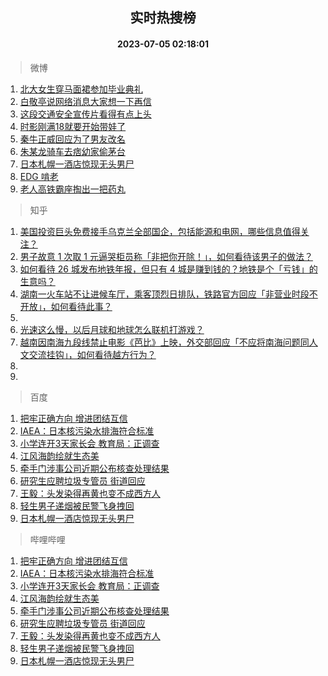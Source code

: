 <div align="center"><h2>实时热搜榜</h2><h4>2023-07-05 02:18:01</h4></div>

> 微博  

1. [北大女生穿马面裙参加毕业典礼](https://s.weibo.com/weibo?q=%23%E5%8C%97%E5%A4%A7%E5%A5%B3%E7%94%9F%E7%A9%BF%E9%A9%AC%E9%9D%A2%E8%A3%99%E5%8F%82%E5%8A%A0%E6%AF%95%E4%B8%9A%E5%85%B8%E7%A4%BC%23&t=31&band_rank=1&Refer=top)<br />
2. [白敬亭说网络消息大家想一下再信](https://s.weibo.com/weibo?q=%23%E7%99%BD%E6%95%AC%E4%BA%AD%E8%AF%B4%E7%BD%91%E7%BB%9C%E6%B6%88%E6%81%AF%E5%A4%A7%E5%AE%B6%E6%83%B3%E4%B8%80%E4%B8%8B%E5%86%8D%E4%BF%A1%23&t=31&band_rank=2&Refer=top)<br />
3. [这段交通安全宣传片看得有点上头](https://s.weibo.com/weibo?q=%23%E8%BF%99%E6%AE%B5%E4%BA%A4%E9%80%9A%E5%AE%89%E5%85%A8%E5%AE%A3%E4%BC%A0%E7%89%87%E7%9C%8B%E5%BE%97%E6%9C%89%E7%82%B9%E4%B8%8A%E5%A4%B4%23&t=31&band_rank=3&Refer=top)<br />
4. [时影刚满18就要开始带娃了](https://s.weibo.com/weibo?q=%23%E6%97%B6%E5%BD%B1%E5%88%9A%E6%BB%A118%E5%B0%B1%E8%A6%81%E5%BC%80%E5%A7%8B%E5%B8%A6%E5%A8%83%E4%BA%86%23&t=31&band_rank=4&Refer=top)<br />
5. [秦牛正威回应为了男友改名](https://s.weibo.com/weibo?q=%23%E7%A7%A6%E7%89%9B%E6%AD%A3%E5%A8%81%E5%9B%9E%E5%BA%94%E4%B8%BA%E4%BA%86%E7%94%B7%E5%8F%8B%E6%94%B9%E5%90%8D%23&t=31&band_rank=5&Refer=top)<br />
6. [朱某龙骑车去痞幼家偷茅台](https://s.weibo.com/weibo?q=%23%E6%9C%B1%E6%9F%90%E9%BE%99%E9%AA%91%E8%BD%A6%E5%8E%BB%E7%97%9E%E5%B9%BC%E5%AE%B6%E5%81%B7%E8%8C%85%E5%8F%B0%23&t=31&band_rank=6&Refer=top)<br />
7. [日本札幌一酒店惊现无头男尸](https://s.weibo.com/weibo?q=%23%E6%97%A5%E6%9C%AC%E6%9C%AD%E5%B9%8C%E4%B8%80%E9%85%92%E5%BA%97%E6%83%8A%E7%8E%B0%E6%97%A0%E5%A4%B4%E7%94%B7%E5%B0%B8%23&t=31&band_rank=7&Refer=top)<br />
8. [EDG 啃老](https://s.weibo.com/weibo?q=EDG%20%E5%95%83%E8%80%81&t=31&band_rank=8&Refer=top)<br />
9. [老人高铁霸座掏出一把药丸](https://s.weibo.com/weibo?q=%23%E8%80%81%E4%BA%BA%E9%AB%98%E9%93%81%E9%9C%B8%E5%BA%A7%E6%8E%8F%E5%87%BA%E4%B8%80%E6%8A%8A%E8%8D%AF%E4%B8%B8%23&t=31&band_rank=9&Refer=top)<br />

> 知乎  

1. [美国投资巨头免费接手乌克兰全部国企，包括能源和电网，哪些信息值得关注？](https://www.zhihu.com/question/610223926)<br />
2. [男子故意 1 次取 1 元逼哭柜员称「非把你开除！」，如何看待该男子的做法？](https://www.zhihu.com/question/610236031)<br />
3. [如何看待 26 城发布地铁年报，但只有 4 城是赚到钱的？地铁是个「亏钱」的生意吗？](https://www.zhihu.com/question/610117816)<br />
4. [湖南一火车站不让进候车厅，乘客顶烈日排队，铁路官方回应「非营业时段不开放」，如何看待此事？](https://www.zhihu.com/question/610039783)<br />
5. []()<br />
6. [光速这么慢，以后月球和地球怎么联机打游戏？](https://www.zhihu.com/question/609921573)<br />
7. [越南因南海九段线禁止电影《芭比》上映，外交部回应「不应将南海问题同人文交流挂钩」，如何看待越方行为？](https://www.zhihu.com/question/610272972)<br />
8. []()<br />
9. []()<br />

> 百度  

1. [把牢正确方向 增进团结互信](https://www.baidu.com/s?wd=%E6%8A%8A%E7%89%A2%E6%AD%A3%E7%A1%AE%E6%96%B9%E5%90%91+%E5%A2%9E%E8%BF%9B%E5%9B%A2%E7%BB%93%E4%BA%92%E4%BF%A1&sa=fyb_news&rsv_dl=fyb_news)<br />
2. [IAEA：日本核污染水排海符合标准](https://www.baidu.com/s?wd=IAEA%EF%BC%9A%E6%97%A5%E6%9C%AC%E6%A0%B8%E6%B1%A1%E6%9F%93%E6%B0%B4%E6%8E%92%E6%B5%B7%E7%AC%A6%E5%90%88%E6%A0%87%E5%87%86&sa=fyb_news&rsv_dl=fyb_news)<br />
3. [小学连开3天家长会 教育局：正调查](https://www.baidu.com/s?wd=%E5%B0%8F%E5%AD%A6%E8%BF%9E%E5%BC%803%E5%A4%A9%E5%AE%B6%E9%95%BF%E4%BC%9A+%E6%95%99%E8%82%B2%E5%B1%80%EF%BC%9A%E6%AD%A3%E8%B0%83%E6%9F%A5&sa=fyb_news&rsv_dl=fyb_news)<br />
4. [江风海韵绘就生态美](https://www.baidu.com/s?wd=%E6%B1%9F%E9%A3%8E%E6%B5%B7%E9%9F%B5%E7%BB%98%E5%B0%B1%E7%94%9F%E6%80%81%E7%BE%8E&sa=fyb_news&rsv_dl=fyb_news)<br />
5. [牵手门涉事公司近期公布核查处理结果](https://www.baidu.com/s?wd=%E7%89%B5%E6%89%8B%E9%97%A8%E6%B6%89%E4%BA%8B%E5%85%AC%E5%8F%B8%E8%BF%91%E6%9C%9F%E5%85%AC%E5%B8%83%E6%A0%B8%E6%9F%A5%E5%A4%84%E7%90%86%E7%BB%93%E6%9E%9C&sa=fyb_news&rsv_dl=fyb_news)<br />
6. [研究生应聘垃圾专管员 街道回应](https://www.baidu.com/s?wd=%E7%A0%94%E7%A9%B6%E7%94%9F%E5%BA%94%E8%81%98%E5%9E%83%E5%9C%BE%E4%B8%93%E7%AE%A1%E5%91%98+%E8%A1%97%E9%81%93%E5%9B%9E%E5%BA%94&sa=fyb_news&rsv_dl=fyb_news)<br />
7. [王毅：头发染得再黄也变不成西方人](https://www.baidu.com/s?wd=%E7%8E%8B%E6%AF%85%EF%BC%9A%E5%A4%B4%E5%8F%91%E6%9F%93%E5%BE%97%E5%86%8D%E9%BB%84%E4%B9%9F%E5%8F%98%E4%B8%8D%E6%88%90%E8%A5%BF%E6%96%B9%E4%BA%BA&sa=fyb_news&rsv_dl=fyb_news)<br />
8. [轻生男子递烟被民警飞身拽回](https://www.baidu.com/s?wd=%E8%BD%BB%E7%94%9F%E7%94%B7%E5%AD%90%E9%80%92%E7%83%9F%E8%A2%AB%E6%B0%91%E8%AD%A6%E9%A3%9E%E8%BA%AB%E6%8B%BD%E5%9B%9E&sa=fyb_news&rsv_dl=fyb_news)<br />
9. [日本札幌一酒店惊现无头男尸](https://www.baidu.com/s?wd=%E6%97%A5%E6%9C%AC%E6%9C%AD%E5%B9%8C%E4%B8%80%E9%85%92%E5%BA%97%E6%83%8A%E7%8E%B0%E6%97%A0%E5%A4%B4%E7%94%B7%E5%B0%B8&sa=fyb_news&rsv_dl=fyb_news)<br />

> 哔哩哔哩  

1. [把牢正确方向 增进团结互信](https://www.baidu.com/s?wd=%E6%8A%8A%E7%89%A2%E6%AD%A3%E7%A1%AE%E6%96%B9%E5%90%91+%E5%A2%9E%E8%BF%9B%E5%9B%A2%E7%BB%93%E4%BA%92%E4%BF%A1&sa=fyb_news&rsv_dl=fyb_news)<br />
2. [IAEA：日本核污染水排海符合标准](https://www.baidu.com/s?wd=IAEA%EF%BC%9A%E6%97%A5%E6%9C%AC%E6%A0%B8%E6%B1%A1%E6%9F%93%E6%B0%B4%E6%8E%92%E6%B5%B7%E7%AC%A6%E5%90%88%E6%A0%87%E5%87%86&sa=fyb_news&rsv_dl=fyb_news)<br />
3. [小学连开3天家长会 教育局：正调查](https://www.baidu.com/s?wd=%E5%B0%8F%E5%AD%A6%E8%BF%9E%E5%BC%803%E5%A4%A9%E5%AE%B6%E9%95%BF%E4%BC%9A+%E6%95%99%E8%82%B2%E5%B1%80%EF%BC%9A%E6%AD%A3%E8%B0%83%E6%9F%A5&sa=fyb_news&rsv_dl=fyb_news)<br />
4. [江风海韵绘就生态美](https://www.baidu.com/s?wd=%E6%B1%9F%E9%A3%8E%E6%B5%B7%E9%9F%B5%E7%BB%98%E5%B0%B1%E7%94%9F%E6%80%81%E7%BE%8E&sa=fyb_news&rsv_dl=fyb_news)<br />
5. [牵手门涉事公司近期公布核查处理结果](https://www.baidu.com/s?wd=%E7%89%B5%E6%89%8B%E9%97%A8%E6%B6%89%E4%BA%8B%E5%85%AC%E5%8F%B8%E8%BF%91%E6%9C%9F%E5%85%AC%E5%B8%83%E6%A0%B8%E6%9F%A5%E5%A4%84%E7%90%86%E7%BB%93%E6%9E%9C&sa=fyb_news&rsv_dl=fyb_news)<br />
6. [研究生应聘垃圾专管员 街道回应](https://www.baidu.com/s?wd=%E7%A0%94%E7%A9%B6%E7%94%9F%E5%BA%94%E8%81%98%E5%9E%83%E5%9C%BE%E4%B8%93%E7%AE%A1%E5%91%98+%E8%A1%97%E9%81%93%E5%9B%9E%E5%BA%94&sa=fyb_news&rsv_dl=fyb_news)<br />
7. [王毅：头发染得再黄也变不成西方人](https://www.baidu.com/s?wd=%E7%8E%8B%E6%AF%85%EF%BC%9A%E5%A4%B4%E5%8F%91%E6%9F%93%E5%BE%97%E5%86%8D%E9%BB%84%E4%B9%9F%E5%8F%98%E4%B8%8D%E6%88%90%E8%A5%BF%E6%96%B9%E4%BA%BA&sa=fyb_news&rsv_dl=fyb_news)<br />
8. [轻生男子递烟被民警飞身拽回](https://www.baidu.com/s?wd=%E8%BD%BB%E7%94%9F%E7%94%B7%E5%AD%90%E9%80%92%E7%83%9F%E8%A2%AB%E6%B0%91%E8%AD%A6%E9%A3%9E%E8%BA%AB%E6%8B%BD%E5%9B%9E&sa=fyb_news&rsv_dl=fyb_news)<br />
9. [日本札幌一酒店惊现无头男尸](https://www.baidu.com/s?wd=%E6%97%A5%E6%9C%AC%E6%9C%AD%E5%B9%8C%E4%B8%80%E9%85%92%E5%BA%97%E6%83%8A%E7%8E%B0%E6%97%A0%E5%A4%B4%E7%94%B7%E5%B0%B8&sa=fyb_news&rsv_dl=fyb_news)<br />
